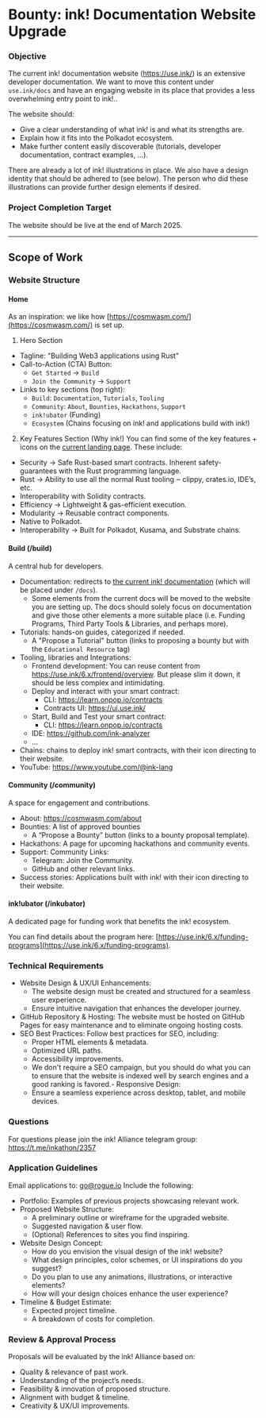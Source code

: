 # Bounty: ink! Documentation Website Upgrade

### Objective

The current ink! documentation website (https://use.ink/) is an extensive developer documentation. We want to move this content under `use.ink/docs` and have an engaging website in its place that provides a less overwhelming entry point to ink!.. 

The website should:
- Give a clear understanding of what ink! is and what its strengths are.
- Explain how it fits into the Polkadot ecosystem.
- Make further content easily discoverable (tutorials, developer documentation, contract examples, …).

There are already a lot of ink! illustrations in place. We also have a design identity that should be adhered to (see below). The person who did these illustrations can provide further design elements if desired.

### Project Completion Target

The website should be live at the end of March 2025.

---

## Scope of Work

### Website Structure

#### Home 
As an inspiration: we like how [https://cosmwasm.com/](https://cosmwasm.com/) is set up.
1. Hero Section
- Tagline: "Building Web3 applications using Rust"
- Call-to-Action (CTA) Button: 
  - `Get Started` → `Build`
  - `Join the Community` -> `Support`
- Links to key sections (top right):
    - `Build`: `Documentation`, `Tutorials`, `Tooling`
    - `Community`: `About`, `Bounties`, `Hackathons`, `Support`
    - `ink!ubator` (Funding)
    - `Ecosystem` (Chains focusing on ink! and applications build with ink!)
    
2. Key Features Section (Why ink!)
You can find some of the key features + icons on the [current landing page](https://use.ink/#our-pitch).
These include:
  - Security → Safe Rust-based smart contracts. Inherent safety-guarantees with the Rust programming language.
  - Rust → Ability to use all the normal Rust tooling ‒ clippy, crates.io, IDE’s, etc.
  - Interoperability with Solidity contracts.
  - Efficiency → Lightweight & gas-efficient execution. 
  - Modularity → Reusable contract components.  
  - Native to Polkadot.
  - Interoperability → Built for Polkadot, Kusama, and Substrate chains.

#### Build (/build)

A central hub for developers.
- Documentation: redirects to [the current ink! documentation](https://use.ink/) (which will be placed under `/docs`).
  - Some elements from the current docs will be moved to the website you are setting up. The docs should solely focus on documentation and give those other elements a more suitable place (i.e. Funding Programs, Third Party Tools & Libraries, and perhaps more).
- Tutorials: hands-on guides, categorized if needed.
  - A "Propose a Tutorial" button (links to proposing a bounty but with the `Educational Resource` tag)
- Tooling, libraries and Integrations:
  - Frontend development: You can reuse content from https://use.ink/6.x/frontend/overview. But please slim it down, it should be less complex and intimidating.
  - Deploy and interact with your smart contract:
    - CLI: https://learn.onpop.io/contracts
    - Contracts UI: https://ui.use.ink/
  - Start, Build and Test your smart contract:
    - CLI: https://learn.onpop.io/contracts
  - IDE: https://github.com/ink-analyzer
  - …
- Chains: chains to deploy ink! smart contracts, with their icon directing to their website.
- YouTube: https://www.youtube.com/@ink-lang

#### Community (/community)

A space for engagement and contributions.

- About: https://cosmwasm.com/about
- Bounties: A list of approved bounties 
  - A “Propose a Bounty” button (links to a bounty proposal template).
- Hackathons: A page for upcoming hackathons and community events.
- Support: Community Links:
  - Telegram: Join the Community.
  - GitHub and other relevant links.
- Success stories: Applications built with ink! with their icon directing to their website.

 
#### ink!ubator (/inkubator)

A dedicated page for funding work that benefits the ink! ecosystem.

You can find details about the program here: [https://use.ink/6.x/funding-programs](https://use.ink/6.x/funding-programs).

### Technical Requirements
- Website Design & UX/UI Enhancements:
  - The website design must be created and structured for a seamless user experience.
  - Ensure intuitive navigation that enhances the developer journey.
- GitHub Repository & Hosting: The website must be hosted on GitHub Pages for easy maintenance and to eliminate ongoing hosting costs.
- SEO Best Practices: Follow best practices for SEO, including:
  - Proper HTML elements & metadata.
  - Optimized URL paths.
  - Accessibility improvements.
  - We don't require a SEO campaign, but you should do what you can to ensure that the website is indexed well by search engines and a good ranking is favored.- Responsive Design:
  - Ensure a seamless experience across desktop, tablet, and mobile devices.
  
### Questions
For questions please join the ink! Alliance telegram group: https://t.me/inkathon/2357

### Application Guidelines
Email applications to: go@rogue.io
Include the following:
- Portfolio: Examples of previous projects showcasing relevant work.
- Proposed Website Structure:
  - A preliminary outline or wireframe for the upgraded website.
  - Suggested navigation & user flow.
  - (Optional) References to sites you find inspiring.
- Website Design Concept:
  - How do you envision the visual design of the ink! website?
  - What design principles, color schemes, or UI inspirations do you suggest?
  - Do you plan to use any animations, illustrations, or interactive elements?
  - How will your design choices enhance the user experience?
- Timeline & Budget Estimate:
  - Expected project timeline.
  - A breakdown of costs for completion.

### Review & Approval Process
Proposals will be evaluated by the ink! Alliance based on:
- Quality & relevance of past work.
- Understanding of the project’s needs.
- Feasibility & innovation of proposed structure.
- Alignment with budget & timeline.
- Creativity & UX/UI improvements.
